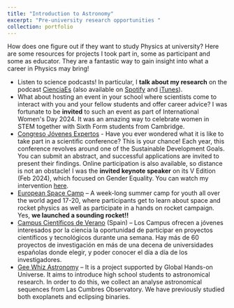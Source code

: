 ```yaml
---
title: "Introduction to Astronomy"
excerpt: "Pre-university research opportunities "
collection: portfolio
---
```


How does one figure out if they want to study Physics at university? Here are some resources for projects I took part in, some as participant and some as educator. They are a fantastic way to gain insight into what a career in Physics may bring!

<!-- 
* . Invited speaker at Women in STEM event group of Cambridge Sixth Form Colleges 8 March 2024
-->
* Listen to science podcasts! In particular, I **talk about my research** on the podcast [CienciaEs](https://cienciaes.com/entrevistas/2024/03/12/fcm-cosmologia/) (also available on [Spotify](https://open.spotify.com/show/4LKm8IMuOdCKXACAAMlysY) and [iTunes](https://itunes.apple.com/es/podcast/hablando-con-cientificos-cienciaes.com/id304214854?mt=2)).  
* What about hosting an event in your school where scientists come to interact with you and your fellow students and offer career advice? I was fortunate to be **invited** to such an event as part of International Women's Day 2024. It was an amazing way to celebrate women in STEM together with Sixth Form students from Cambridge.
* [Congreso Jóvenes Expertos](http://www.lafabricadeluz.org/es/experimenta/congreso-de-jovenes-expertos) - Have you ever wondered what it is like to take part in a scientific conference? This is your chance! Each year, this conference revolves around one of the Sustainable Development Goals. You can submit an abstract, and successful applications are invited to present their findings. Online participation is also available, so distance is not an obstacle! I was the **invited keynote speaker** on its V Edition (Feb 2024), which focused on Gender Equality. You can watch my intervention [here](https://www.youtube.com/watch?v=5v3xhxlZVF8&t=596s).  
* [European Space Camp](https://spacecamp.no) – A week-long summer camp for youth all over the world aged 17-20, where participants get to learn about space and rocket physics as well as participate in a hands on rocket campaign. Yes, **we launched a sounding rocket!!**
* [Campus Científicos de Verano](https://www.educacionyfp.gob.es/servicios-al-ciudadano/catalogo/general/20/200451/ficha.html) (Spain) –  Los Campus ofrecen a jóvenes interesados por la ciencia la oportunidad de participar en proyectos científicos y tecnológicos durante una semana. Hay más de 60 proyectos de investigación en más de una decena de universidades españolas donde elegir, y poder conocer el día a día de los investigadores.
* [Gee Whiz Astronomy](https://lco.global/education/partners/gee-whiz-astronomy-modeling/) – It is a project supported by Global Hands-on Universe. It aims to introduce high school students to astronomical research. In order to do this, we collect an analyse astronomical sequences from Las Cumbres Observatory. We have previously studied both exoplanets and eclipsing binaries.
